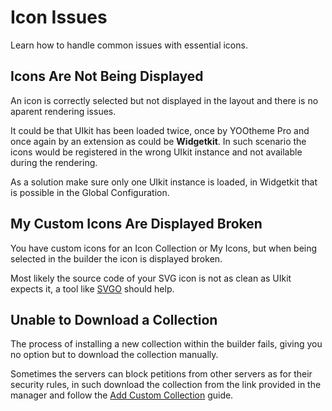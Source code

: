 # Icon Issues

Learn how to handle common issues with essential icons.

## Icons Are Not Being Displayed

An icon is correctly selected but not displayed in the layout and there is no aparent rendering issues.

It could be that UIkit has been loaded twice, once by YOOtheme Pro and once again by an extension as could be **Widgetkit**. In such scenario the icons would be registered in the wrong UIkit instance and not available during the rendering.

As a solution make sure only one UIkit instance is loaded, in Widgetkit that is possible in the Global Configuration.

## My Custom Icons Are Displayed Broken

You have custom icons for an Icon Collection or My Icons, but when being selected in the builder the icon is displayed broken.

Most likely the source code of your SVG icon is not as clean as UIkit expects it, a tool like [SVGO](https://jakearchibald.github.io/svgomg/) should help.

## Unable to Download a Collection

The process of installing a new collection within the builder fails, giving you no option but to download the collection manually.

Sometimes the servers can block petitions from other servers as for their security rules, in such download the collection from the link provided in the manager and follow the [Add Custom Collection](./custom-collection) guide.

